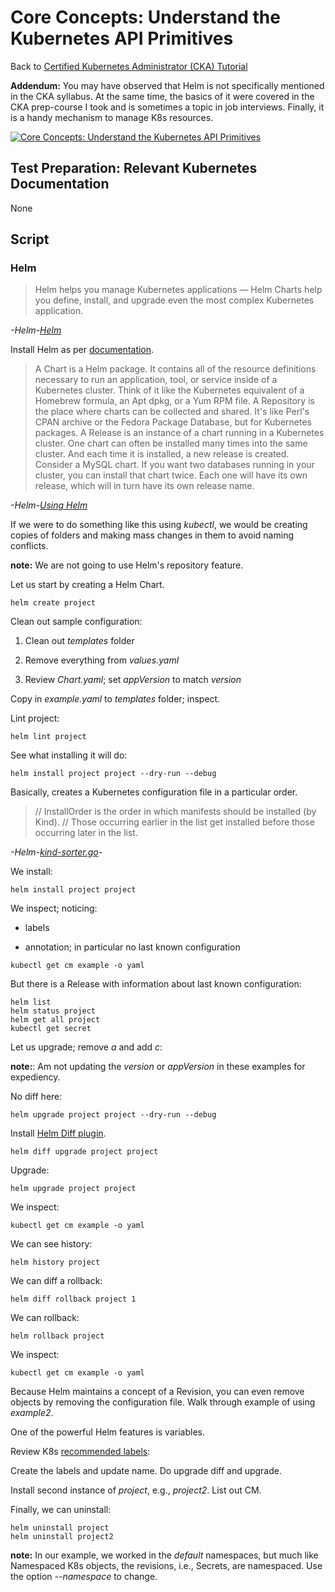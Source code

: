 # Core Concepts: Understand the Kubernetes API Primitives

Back to [Certified Kubernetes Administrator (CKA) Tutorial](https://github.com/larkintuckerllc/k8s-cka-tutorial)

**Addendum:** You may have observed that Helm is not specifically mentioned in the CKA syllabus.  At the same time, the basics of it were covered in the CKA prep-course I took and is sometimes a topic in job interviews. Finally, it is a handy mechanism to manage K8s resources.

[![Core Concepts: Understand the Kubernetes API Primitives](http://img.youtube.com/vi/QOhMPdu8eeE/0.jpg)](https://youtu.be/QOhMPdu8eeE)

## Test Preparation: Relevant Kubernetes Documentation

None

## Script

### Helm

> Helm helps you manage Kubernetes applications — Helm Charts help you define, install, and upgrade even the most complex Kubernetes application.

*-Helm-[Helm](https://helm.sh/)*

Install Helm as per [documentation](https://helm.sh/docs/intro/install/).

> A Chart is a Helm package. It contains all of the resource definitions necessary to run an application, tool, or service inside of a Kubernetes cluster. Think of it like the Kubernetes equivalent of a Homebrew formula, an Apt dpkg, or a Yum RPM file.
> A Repository is the place where charts can be collected and shared. It's like Perl's CPAN archive or the Fedora Package Database, but for Kubernetes packages.
> A Release is an instance of a chart running in a Kubernetes cluster. One chart can often be installed many times into the same cluster. And each time it is installed, a new release is created. Consider a MySQL chart. If you want two databases running in your cluster, you can install that chart twice. Each one will have its own release, which will in turn have its own release name.

*-Helm-[Using Helm](https://helm.sh/docs/intro/using_helm/)*

If we were to do something like this using *kubectl*, we would be creating copies of folders and making mass changes in them to avoid naming conflicts.

**note:** We are not going to use Helm's repository feature.

Let us start by creating a Helm Chart.

```plaintext
helm create project
```

Clean out sample configuration:

1. Clean out *templates* folder

2. Remove everything from *values.yaml*

3. Review *Chart.yaml*; set *appVersion* to match *version*

Copy in *example.yaml* to *templates* folder; inspect.

Lint project:

```plaintext
helm lint project
```

See what installing it will do:

```plaintext
helm install project project --dry-run --debug
```

Basically, creates a Kubernetes configuration file in a particular order.

> // InstallOrder is the order in which manifests should be installed (by Kind).
> // Those occurring earlier in the list get installed before those occurring later in the list.

*-Helm-[kind-sorter.go](https://github.com/helm/helm/blob/release-3.0/pkg/releaseutil/kind_sorter.go)-*

We install:

```plaintext
helm install project project
```

We inspect; noticing:

* labels

* annotation; in particular no last known configuration

```plaintext
kubectl get cm example -o yaml
```

But there is a Release with information about last known configuration:

```plaintext
helm list
helm status project
helm get all project
kubectl get secret
```

Let us upgrade; remove *a* and add *c*:

**note:**: Am not updating the *version* or *appVersion* in these examples for expediency.

No diff here:

```plaintext
helm upgrade project project --dry-run --debug
````

Install [Helm Diff plugin](https://github.com/databus23/helm-diff).

```plaintext
helm diff upgrade project project
```

Upgrade:

```plaintext
helm upgrade project project
```

We inspect:

```plaintext
kubectl get cm example -o yaml
```

We can see history:

```plaintext
helm history project
```

We can diff a rollback:

```plaintext
helm diff rollback project 1
```

We can rollback:

```plaintext
helm rollback project
```

We inspect:

```plaintext
kubectl get cm example -o yaml
```

Because Helm maintains a concept of a Revision, you can even remove objects by removing the configuration file. Walk through example of using *example2*.

One of the powerful Helm features is variables. 

Review K8s [recommended labels](https://kubernetes.io/docs/concepts/overview/working-with-objects/common-labels/):

Create the labels and update name. Do upgrade diff and upgrade.

Install second instance of *project*, e.g., *project2*. List out CM.

Finally, we can uninstall:

```plaintext
helm uninstall project
helm uninstall project2
```

**note:** In our example, we worked in the *default* namespaces, but much like Namespaced K8s objects, the revisions, i.e., Secrets, are namespaced.  Use the option *--namespace* to change.
